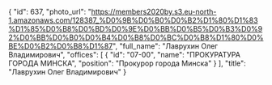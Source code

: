{
    "id": 637,
    "photo_url": "https://members2020by.s3.eu-north-1.amazonaws.com/128387_%D0%9B%D0%B0%D0%B2%D1%80%D1%83%D1%85%D0%B8%D0%BD%D0%9E%D0%BB%D0%B5%D0%B3%D0%92%D0%BB%D0%B0%D0%B4%D0%B8%D0%BC%D0%B8%D1%80%D0%BE%D0%B2%D0%B8%D1%87",
    "full_name": "Лаврухин Олег Владимирович",
    "offices": [
        {
            "id": "07-00",
            "name": "ПРОКУРАТУРА ГОРОДА МИНСКА",
            "position": "Прокурор города Минска"
        }
    ],
    "title": "Лаврухин Олег Владимирович"
}